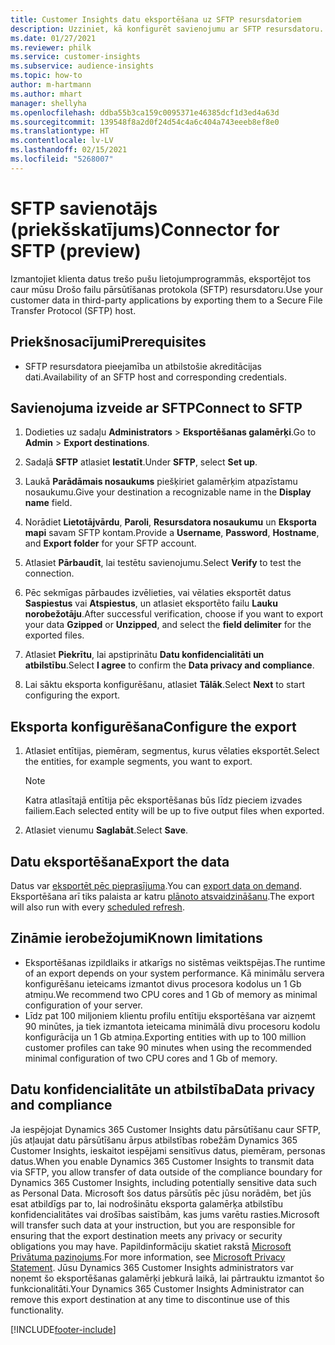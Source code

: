 ```yaml
---
title: Customer Insights datu eksportēšana uz SFTP resursdatoriem
description: Uzziniet, kā konfigurēt savienojumu ar SFTP resursdatoru.
ms.date: 01/27/2021
ms.reviewer: philk
ms.service: customer-insights
ms.subservice: audience-insights
ms.topic: how-to
author: m-hartmann
ms.author: mhart
manager: shellyha
ms.openlocfilehash: ddba55b3ca159c0095371e46385dcf1d3ed4a63d
ms.sourcegitcommit: 139548f8a2d0f24d54c4a6c404a743eeeb8ef8e0
ms.translationtype: HT
ms.contentlocale: lv-LV
ms.lasthandoff: 02/15/2021
ms.locfileid: "5268007"
---
```

# <a name="connector-for-sftp-preview"></a><span data-ttu-id="74291-103">SFTP savienotājs (priekšskatījums)</span><span class="sxs-lookup"><span data-stu-id="74291-103">Connector for SFTP (preview)</span></span>

<span data-ttu-id="74291-104">Izmantojiet klienta datus trešo pušu lietojumprogrammās, eksportējot tos caur mūsu Drošo failu pārsūtīšanas protokola (SFTP) resursdatoru.</span><span class="sxs-lookup"><span data-stu-id="74291-104">Use your customer data in third-party applications by exporting them to a Secure File Transfer Protocol (SFTP) host.</span></span>

## <a name="prerequisites"></a><span data-ttu-id="74291-105">Priekšnosacījumi</span><span class="sxs-lookup"><span data-stu-id="74291-105">Prerequisites</span></span>

- <span data-ttu-id="74291-106">SFTP resursdatora pieejamība un atbilstošie akreditācijas dati.</span><span class="sxs-lookup"><span data-stu-id="74291-106">Availability of an SFTP host and corresponding credentials.</span></span>

## <a name="connect-to-sftp"></a><span data-ttu-id="74291-107">Savienojuma izveide ar SFTP</span><span class="sxs-lookup"><span data-stu-id="74291-107">Connect to SFTP</span></span>

1. <span data-ttu-id="74291-108">Dodieties uz sadaļu **Administrators** > **Eksportēšanas galamērķi**.</span><span class="sxs-lookup"><span data-stu-id="74291-108">Go to **Admin** > **Export destinations**.</span></span>

1. <span data-ttu-id="74291-109">Sadaļā **SFTP** atlasiet **Iestatīt**.</span><span class="sxs-lookup"><span data-stu-id="74291-109">Under **SFTP**, select **Set up**.</span></span>

1. <span data-ttu-id="74291-110">Laukā **Parādāmais nosaukums** piešķiriet galamērķim atpazīstamu nosaukumu.</span><span class="sxs-lookup"><span data-stu-id="74291-110">Give your destination a recognizable name in the **Display name** field.</span></span>

1. <span data-ttu-id="74291-111">Norādiet **Lietotājvārdu**, **Paroli**, **Resursdatora nosaukumu** un **Eksporta mapi** savam SFTP kontam.</span><span class="sxs-lookup"><span data-stu-id="74291-111">Provide a **Username**, **Password**, **Hostname**, and **Export folder** for your SFTP account.</span></span>

1. <span data-ttu-id="74291-112">Atlasiet **Pārbaudīt**, lai testētu savienojumu.</span><span class="sxs-lookup"><span data-stu-id="74291-112">Select **Verify** to test the connection.</span></span>

1. <span data-ttu-id="74291-113">Pēc sekmīgas pārbaudes izvēlieties, vai vēlaties eksportēt datus **Saspiestus** vai **Atspiestus**, un atlasiet eksportēto failu **Lauku norobežotāju**.</span><span class="sxs-lookup"><span data-stu-id="74291-113">After successful verification, choose if you want to export your data **Gzipped** or **Unzipped**, and select the **field delimiter** for the exported files.</span></span>

1. <span data-ttu-id="74291-114">Atlasiet **Piekrītu**, lai apstiprinātu **Datu konfidencialitāti un atbilstību**.</span><span class="sxs-lookup"><span data-stu-id="74291-114">Select **I agree** to confirm the **Data privacy and compliance**.</span></span>

1. <span data-ttu-id="74291-115">Lai sāktu eksporta konfigurēšanu, atlasiet **Tālāk**.</span><span class="sxs-lookup"><span data-stu-id="74291-115">Select **Next** to start configuring the export.</span></span>

## <a name="configure-the-export"></a><span data-ttu-id="74291-116">Eksporta konfigurēšana</span><span class="sxs-lookup"><span data-stu-id="74291-116">Configure the export</span></span>

1. <span data-ttu-id="74291-117">Atlasiet entītijas, piemēram, segmentus, kurus vēlaties eksportēt.</span><span class="sxs-lookup"><span data-stu-id="74291-117">Select the entities, for example segments, you want to export.</span></span>

   > [!NOTE]
   > <span data-ttu-id="74291-118">Katra atlasītajā entītija pēc eksportēšanas būs līdz pieciem izvades failiem.</span><span class="sxs-lookup"><span data-stu-id="74291-118">Each selected entity will be up to five output files when exported.</span></span> 

1. <span data-ttu-id="74291-119">Atlasiet vienumu **Saglabāt**.</span><span class="sxs-lookup"><span data-stu-id="74291-119">Select **Save**.</span></span>

## <a name="export-the-data"></a><span data-ttu-id="74291-120">Datu eksportēšana</span><span class="sxs-lookup"><span data-stu-id="74291-120">Export the data</span></span>

<span data-ttu-id="74291-121">Datus var [eksportēt pēc pieprasījuma](export-destinations.md).</span><span class="sxs-lookup"><span data-stu-id="74291-121">You can [export data on demand](export-destinations.md).</span></span> <span data-ttu-id="74291-122">Eksportēšana arī tiks palaista ar katru [plānoto atsvaidzināšanu](system.md#schedule-tab).</span><span class="sxs-lookup"><span data-stu-id="74291-122">The export will also run with every [scheduled refresh](system.md#schedule-tab).</span></span>

## <a name="known-limitations"></a><span data-ttu-id="74291-123">Zināmie ierobežojumi</span><span class="sxs-lookup"><span data-stu-id="74291-123">Known limitations</span></span>

- <span data-ttu-id="74291-124">Eksportēšanas izpildlaiks ir atkarīgs no sistēmas veiktspējas.</span><span class="sxs-lookup"><span data-stu-id="74291-124">The runtime of an export depends on your system performance.</span></span> <span data-ttu-id="74291-125">Kā minimālu servera konfigurēšanu ieteicams izmantot divus procesora kodolus un 1 Gb atmiņu.</span><span class="sxs-lookup"><span data-stu-id="74291-125">We recommend two CPU cores and 1 Gb of memory as minimal configuration of your server.</span></span> 
- <span data-ttu-id="74291-126">Līdz pat 100 miljoniem klientu profilu entītiju eksportēšana var aizņemt 90 minūtes, ja tiek izmantota ieteicama minimālā divu procesoru kodolu konfigurācija un 1 Gb atmiņa.</span><span class="sxs-lookup"><span data-stu-id="74291-126">Exporting entities with up to 100 million customer profiles can take 90 minutes when using the recommended minimal configuration of two CPU cores and 1 Gb of memory.</span></span> 

## <a name="data-privacy-and-compliance"></a><span data-ttu-id="74291-127">Datu konfidencialitāte un atbilstība</span><span class="sxs-lookup"><span data-stu-id="74291-127">Data privacy and compliance</span></span>

<span data-ttu-id="74291-128">Ja iespējojat Dynamics 365 Customer Insights datu pārsūtīšanu caur SFTP, jūs atļaujat datu pārsūtīšanu ārpus atbilstības robežām Dynamics 365 Customer Insights, ieskaitot iespējami sensitīvus datus, piemēram, personas datus.</span><span class="sxs-lookup"><span data-stu-id="74291-128">When you enable Dynamics 365 Customer Insights to transmit data via SFTP, you allow transfer of data outside of the compliance boundary for Dynamics 365 Customer Insights, including potentially sensitive data such as Personal Data.</span></span> <span data-ttu-id="74291-129">Microsoft šos datus pārsūtīs pēc jūsu norādēm, bet jūs esat atbildīgs par to, lai nodrošinātu eksporta galamērķa atbilstību konfidencialitātes vai drošības saistībām, kas jums varētu rasties.</span><span class="sxs-lookup"><span data-stu-id="74291-129">Microsoft will transfer such data at your instruction, but you are responsible for ensuring that the export destination meets any privacy or security obligations you may have.</span></span> <span data-ttu-id="74291-130">Papildinformāciju skatiet rakstā [Microsoft Privātuma paziņojums](https://go.microsoft.com/fwlink/?linkid=396732).</span><span class="sxs-lookup"><span data-stu-id="74291-130">For more information, see [Microsoft Privacy Statement](https://go.microsoft.com/fwlink/?linkid=396732).</span></span>
<span data-ttu-id="74291-131">Jūsu Dynamics 365 Customer Insights administrators var noņemt šo eksportēšanas galamērķi jebkurā laikā, lai pārtrauktu izmantot šo funkcionalitāti.</span><span class="sxs-lookup"><span data-stu-id="74291-131">Your Dynamics 365 Customer Insights Administrator can remove this export destination at any time to discontinue use of this functionality.</span></span>


[!INCLUDE[footer-include](../includes/footer-banner.md)]